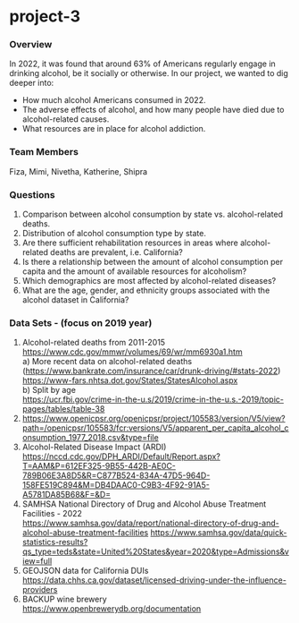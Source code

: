 # project-3

### Overview
In 2022, it was found that around 63% of Americans regularly engage in drinking alcohol, be it socially or otherwise. In our project, we wanted to dig deeper into:
- How much alcohol Americans consumed in 2022.
- The adverse effects of alcohol, and how many people have died due to alcohol-related causes.
- What resources are in place for alcohol addiction.

### Team Members 
Fiza, Mimi, Nivetha, Katherine, Shipra


### Questions
1) Comparison between alcohol consumption by state vs. alcohol-related deaths.
2) Distribution of alcohol consumption type by state.
3) Are there sufficient rehabilitation resources in areas where alcohol-related deaths are prevalent, i.e. California?
4) Is there a relationship between the amount of alcohol consumption per capita and the amount of available resources for alcoholism?
5) Which demographics are most affected by alcohol-related diseases?
6) What are the age, gender, and ethnicity groups associated with the alcohol dataset in California?


### Data Sets - (focus on 2019 year)
1) Alcohol-related deaths from 2011-2015 <br> https://www.cdc.gov/mmwr/volumes/69/wr/mm6930a1.htm <br>
  a) More recent data on alcohol-related deaths <br>(https://www.bankrate.com/insurance/car/drunk-driving/#stats-2022) <br>
  https://www-fars.nhtsa.dot.gov/States/StatesAlcohol.aspx <br>
  b) Split by age <br> https://ucr.fbi.gov/crime-in-the-u.s/2019/crime-in-the-u.s.-2019/topic-pages/tables/table-38 <br>
2) https://www.openicpsr.org/openicpsr/project/105583/version/V5/view?path=/openicpsr/105583/fcr:versions/V5/apparent_per_capita_alcohol_consumption_1977_2018.csv&type=file 
3) Alcohol-Related Disease Impact (ARDI) <br> https://nccd.cdc.gov/DPH_ARDI/Default/Report.aspx?T=AAM&P=612EF325-9B55-442B-AE0C-789B06E3A8D5&R=C877B524-834A-47D5-964D-158FE519C894&M=DB4DAAC0-C9B3-4F92-91A5-A5781DA85B68&F=&D= 
4) SAMHSA  National Directory of Drug and Alcohol Abuse Treatment Facilities - 2022 <br> https://www.samhsa.gov/data/report/national-directory-of-drug-and-alcohol-abuse-treatment-facilities
https://www.samhsa.gov/data/quick-statistics-results?qs_type=teds&state=United%20States&year=2020&type=Admissions&view=full 
5) GEOJSON data for California DUIs <br> https://data.chhs.ca.gov/dataset/licensed-driving-under-the-influence-providers 
6) BACKUP wine brewery <br> https://www.openbrewerydb.org/documentation 


